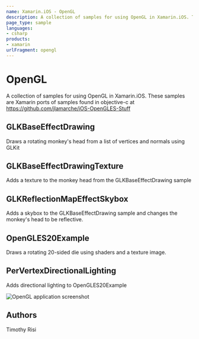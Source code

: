 ```yaml
---
name: Xamarin.iOS - OpenGL
description: A collection of samples for using OpenGL in Xamarin.iOS. These samples are Xamarin ports of samples found in objective-c at...
page_type: sample
languages:
- csharp
products:
- xamarin
urlFragment: opengl
---
```

# OpenGL

A collection of samples for using OpenGL in Xamarin.iOS.  These samples are Xamarin ports of samples found in objective-c at https://github.com/jlamarche/iOS-OpenGLES-Stuff

## GLKBaseEffectDrawing

Draws a rotating monkey's head from a list of vertices and normals using GLKit

## GLKBaseEffectDrawingTexture

Adds a texture to the monkey head from the GLKBaseEffectDrawing sample

## GLKReflectionMapEffectSkybox

Adds a skybox to the GLKBaseEffectDrawing sample and changes the monkey's head to be reflective.

## OpenGLES20Example

Draws a rotating 20-sided die using shaders and a texture image.

## PerVertexDirectionalLighting

Adds directional lighting to OpenGLES20Example

![OpenGL application screenshot](Screenshots/GLKBaseEffectDrawing.png "OpenGL application screenshot")

## Authors

Timothy Risi